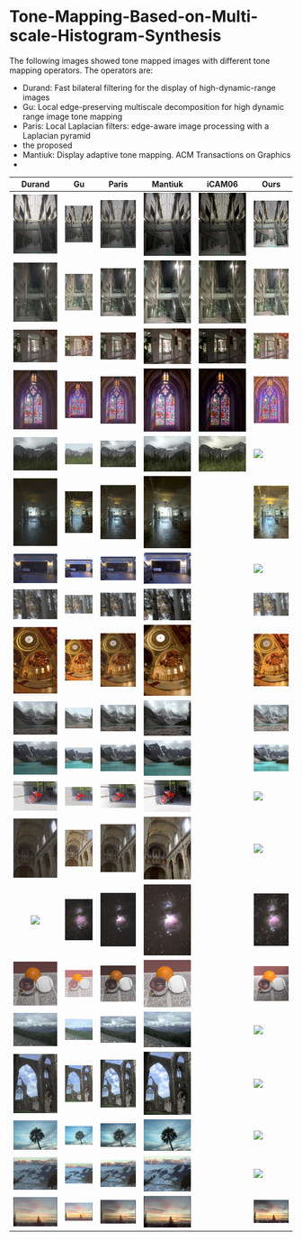 # Tone-Mapping-Based-on-Multi-scale-Histogram-Synthesis

The following images showed tone mapped images with different tone mapping operators. The operators are: 

- Durand: Fast bilateral filtering for the display of high-dynamic-range images
- Gu: Local edge-preserving multiscale decomposition for high dynamic range image tone mapping
- Paris: Local Laplacian filters: edge-aware image processing with a Laplacian pyramid
- the proposed
- Mantiuk: Display adaptive tone mapping. ACM Transactions on Graphics
- 







|                           Durand                           |                         Gu                         |                          Paris                           | Mantiuk                                                 | iCAM06                                 | Ours                                     |
| :--------------------------------------------------------: | :------------------------------------------------: | :------------------------------------------------------: | ------------------------------------------------------- | -------------------------------------- | ---------------------------------------- |
| ![Durand](./images/AtriumMorning/AtriumMorning_durand.jpg) | ![Gu](./images/AtriumMorning/AtriumMorning_Gu.jpg) | ![Paris](./images/AtriumMorning/AtriumMorning_paris.jpg) | ![](./images/AtriumMorning/AtriumMorning_mantiuk08.jpg) | ![](./images/AtriumMorning/icam06.jpg) | ![Ours](./images/AtriumMorning/Ours.png) |
|            ![](./images/AtriumNight/durand.jpg)            |          ![](./images/AtriumNight/gu.jpg)          |           ![](./images/AtriumNight/paris.jpg)            | ![](./images/AtriumNight/mantiuk.jpg)                   | ![](./images/AtriumNight/icam06.jpg)   | ![](./images/AtriumNight/ours.png)       |
|              ![](./images/belgium/durand.jpg)              |            ![](./images/belgium/Gu.jpg)            |             ![](./images/belgium/paris.jpg)              | ![](./images/belgium/mantiuk.jpg)                       | ![](./images/belgium/icam06.jpg)       | ![](./images/belgium/ours.png)           |
|             ![](./images/cathedral/durand.jpg)             |           ![](./images/cathedral/gu.jpg)           |            ![](./images/cathedral/paris.jpg)             | ![](./images/cathedral/mantiuk.jpg)                     | ![](./images/cathedral/icam06.jpg)     | ![](./images/cathedral/ours.png)         |
|             ![](./images/crowfoot/durand.jpg)              |           ![](./images/crowfoot/gu.jpg)            |             ![](./images/crowfoot/paris.jpg)             | ![](./images/crowfoot/mantiuk.jpg)                      | ![](./images/crowfoot/icam06.jpg)      | ![](./images/crowfoot/ours.png)          |
|           ![](./images/designCenter/durand.jpg)            |         ![](./images/designCenter/gu.jpg)          |           ![](./images/designCenter/paris.jpg)           | ![](./images/designCenter/mantiuk.jpg)                  |                                        | ![](./images/designCenter/ours.png)      |
|              ![](./images/garage/durand.jpg)               |            ![](./images/garage/gu.jpg)             |              ![](./images/garage/paris.jpg)              | ![](./images/garage/mantiuk.jpg)                        |                                        | ![](./images/garage/ours.png)            |
|               ![](images\groveD\durand.jpg)                |             ![](images\groveD\gu.jpg)              |               ![](images\groveD\paris.jpg)               | ![](images\groveD\mantiuk.jpg)                          |                                        | ![](images\groveD\ours.png)              |
|             ![](./images/memorial/durand.jpg)              |           ![](./images/memorial/gu.jpg)            |             ![](./images/memorial/paris.jpg)             | ![](./images/memorial/mantiuk.jpg)                      |                                        | ![](./images/memorial/ours.png)          |
|              ![](images/Moraine1/durand.jpg)               |            ![](images/Moraine1/gu.jpg)             |              ![](images/Moraine1/paris.jpg)              | ![](images/Moraine1/mantiuk.jpg)                        |                                        | ![](images/Moraine1/ours.png)            |
|              ![](images/Moraine2/durand.jpg)               |            ![](images/Moraine2/gu.jpg)             |              ![](images/Moraine2/paris.jpg)              | ![](images/Moraine2/mantiuk.jpg)                        |                                        | ![](images/Moraine2/ours.png)            |
|               ![](./images/moto/durand.jpg)                |             ![](./images/moto/gu.jpg)              |               ![](./images/moto/paris.jpg)               | ![](./images/moto/mantiuk.jpg)                          |                                        | ![](./images/moto/ours.png)              |
|         ![](./images/nancy_cathedral_2/durand.jpg)         |       ![](./images/nancy_cathedral_2/gu.jpg)       |        ![](./images/nancy_cathedral_2/paris.jpg)         | ![](./images/nancy_cathedral_2/mantiuk.jpg)             |                                        | ![](./images/nancy_cathedral_2/ours.png) |
|               ![](./images/orion/durand.jpg)               |             ![](./images/orion/gu.jpg)             |              ![](./images/orion/paris.jpg)               | ![](./images/orion/mantiuk.jpg)                         |                                        | ![](./images/orion/ours.png)             |
|              ![](./images/rend01/durand.jpg)               |            ![](./images/rend01/gu.jpg)             |              ![](./images/rend01/paris.jpg)              | ![](./images/rend01/mantiuk.jpg)                        |                                        | ![](./images/rend01/ours.png)            |
|             ![](./images/Rockies3b/durand.jpg)             |           ![](./images/Rockies3b/gu.jpg)           |            ![](./images/Rockies3b/paris.jpg)             | ![](./images/Rockies3b/mantiuk.jpg)                     |                                        | ![](./images/Rockies3b/ours.png)         |
|             ![](./images/tinterna/durand.jpg)              |           ![](./images/tinterna/gu.jpg)            |             ![](./images/tinterna/paris.jpg)             | ![](./images/tinterna/mantiuk.jpg)                      |                                        | ![](./images/tinterna/ours.png)          |
|                ![](./images/tmN/durand.jpg)                |              ![](./images/tmN/gu.jpg)              |               ![](./images/tmN/paris.jpg)                | ![](./images/tmN/mantiuk.jpg)                           |                                        | ![](./images/tmN/ours.png)               |
|            ![](./images/Vernicular/durand.jpg)             |          ![](./images/Vernicular/gu.jpg)           |            ![](./images/Vernicular/paris.jpg)            | ![](./images/Vernicular/mantiuk.jpg)                    |                                        | ![](./images/Vernicular/ours.png)        |
|            ![](./images/vinesunset/durand.jpg)             |          ![](./images/vinesunset/gu.jpg)           |            ![](./images/vinesunset/paris.jpg)            | ![](./images/vinesunset/mantiuk.jpg)                    |                                        | ![](./images/vinesunset/ours.png)        |







